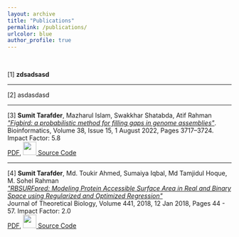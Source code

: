 ```yaml
---
layout: archive
title: "Publications"
permalink: /publications/
urlcolor: blue
author_profile: true
---
```

&nbsp;

[1] **zdsadsasd**

---

[2] asdasdasd

---
[3] **Sumit Tarafder**, Mazharul Islam, Swakkhar Shatabda, Atif Rahman <br>
    <i><a href="https://doi.org/10.1093/bioinformatics/btac404">"Figbird: a probabilistic method for filling gaps in genome assemblies"</a></i>. <br>
    Bioinformatics, Volume 38, Issue 15, 1 August 2022, Pages 3717–3724. Impact Factor: 5.8 <br>
    <i class="fa fa-file-pdf-o" style="font-size: 24px;"></i> <a href="../files/Figbird.pdf">PDF</a>,
    <img src="../file/source_code.png" width="30"><a href="https://github.com/SumitTarafder/Figbird" > Source Code </a>

---

[4] **Sumit Tarafder**, Md. Toukir Ahmed, Sumaiya Iqbal, Md Tamjidul Hoque, M. Sohel Rahman <br>
<i><a href="https://doi.org/10.1016/j.jtbi.2017.12.029">"RBSURFpred: Modeling Protein Accessible Surface Area in Real and Binary Space using Regularized and Optimized Regression"</a></i> <br>
Journal of Theoretical Biology, Volume 441, 2018, 12 Jan 2018, Pages 44 - 57. Impact Factor: 2.0 <br>
<i class="fa fa-file-pdf-o" style="font-size: 24px;"></i> <a href="../files/RBSurfPred.pdf">PDF</a>,
<img src="../file/source_code.png" width="30"><a href="https://github.com/SumitTarafder/RBSURFpred" > Source Code
</a>
